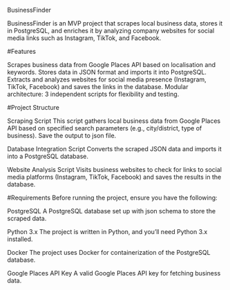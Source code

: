 BusinessFinder

BusinessFinder is an MVP project that scrapes local business data, stores it in PostgreSQL, and enriches it by analyzing company websites for social media links such as Instagram, TikTok, and Facebook.

#Features

Scrapes business data from Google Places API based on localisation and keywords.
Stores data in JSON format and imports it into PostgreSQL.
Extracts and analyzes websites for social media presence (Instagram, TikTok, Facebook) and saves the links in the database.
Modular architecture: 3 independent scripts for flexibility and testing.

#Project Structure

Scraping Script
This script gathers local business data from Google Places API based on specified search parameters (e.g., city/district, type of business). Save the output to json file.

Database Integration Script
Converts the scraped JSON data and imports it into a PostgreSQL database.

Website Analysis Script
Visits business websites to check for links to social media platforms (Instagram, TikTok, Facebook) and saves the results in the database.

#Requirements
Before running the project, ensure you have the following:

PostgreSQL
A PostgreSQL database set up with json schema to store the scraped data.

Python 3.x
The project is written in Python, and you’ll need Python 3.x installed.

Docker
The project uses Docker for containerization of the PostgreSQL database.

Google Places API Key
A valid Google Places API key for fetching business data.
